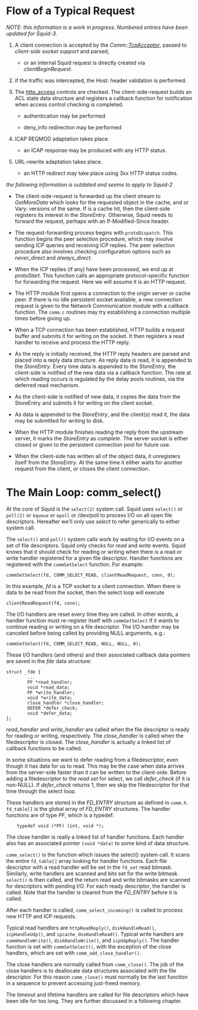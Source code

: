 # Flow of a Typical Request

*NOTE: this information is a work in progress. Numbered entries have
been updated for Squid-3.*

1.  A client connection is accepted by the
    *Comm::[TcpAcceptor](/TcpAcceptor)*,
    passed to *client-side socket support* and parsed,
    
      - or an internal Squid request is directly created via
        *clientBeginRequest*.

2.  if the traffic was intercepted, the Host: header validation is
    performed.

3.  The
    [http_access](http://www.squid-cache.org/Doc/config/http_access)
    controls are checked. The client-side-request builds an ACL state
    data structure and registers a callback function for notification
    when access control checking is completed.
    
      - authentication may be performed
    
      - deny_info redirection may be performed

4.  ICAP REQMOD adaptation takes place.
    
      - an ICAP response may be produced with any HTTP status.

5.  URL-rewrite adaptation takes place.
    
      - an HTTP redirect may take place using 3xx HTTP status codes.

*the following information is outdated and seems to apply to Squid-2*

  - The client-side-request is forwarded up the client stream to
    *GetMoreData* which looks for the requested object in the cache, and
    or Vary: versions of the same. If is a cache hit, then the
    client-side registers its interest in the *StoreEntry*. Otherwise,
    Squid needs to forward the request, perhaps with an
    If-Modified-Since header.

  - The request-forwarding process begins with `protoDispatch`. This
    function begins the peer selection procedure, which may involve
    sending ICP queries and receiving ICP replies. The peer selection
    procedure also involves checking configuration options such as
    *never_direct* and *always_direct*.

  - When the ICP replies (if any) have been processed, we end up at
    *protoStart*. This function calls an appropriate protocol-specific
    function for forwarding the request. Here we will assume it is an
    HTTP request.

  - The HTTP module first opens a connection to the origin server or
    cache peer. If there is no idle persistent socket available, a new
    connection request is given to the Network Communication module with
    a callback function. The `comm.c` routines may try establishing a
    connection multiple times before giving up.

  - When a TCP connection has been established, HTTP builds a request
    buffer and submits it for writing on the socket. It then registers a
    read handler to receive and process the HTTP reply.

  - As the reply is initially received, the HTTP reply headers are
    parsed and placed into a reply data structure. As reply data is
    read, it is appended to the *StoreEntry*. Every time data is
    appended to the *StoreEntry*, the client-side is notified of the new
    data via a callback function. The rate at which reading occurs is
    regulated by the delay pools routines, via the deferred read
    mechanism.

  - As the client-side is notified of new data, it copies the data from
    the StoreEntry and submits it for writing on the client socket.

  - As data is appended to the *StoreEntry*, and the client(s) read it,
    the data may be submitted for writing to disk.

  - When the HTTP module finishes reading the reply from the upstream
    server, it marks the *StoreEntry* as *complete*. The server socket
    is either closed or given to the persistent connection pool for
    future use.

  - When the client-side has written all of the object data, it
    unregisters itself from the *StoreEntry*. At the same time it either
    waits for another request from the client, or closes the client
    connection.

# The Main Loop: comm_select()

At the core of Squid is the `select(2)` system call. Squid uses
`select()` or `poll(2)` or `kqueue` or `epoll` or /dev/poll to process
I/O on all open file descriptors. Hereafter we'll only use *select* to
refer generically to either system call.

The `select()` and `poll()` system calls work by waiting for I/O events
on a set of file descriptors. Squid only checks for *read* and *write*
events. Squid knows that it should check for reading or writing when
there is a read or write handler registered for a given file descriptor.
Handler functions are registered with the `commSetSelect` function. For
example:

    commSetSelect(fd, COMM_SELECT_READ, clientReadRequest, conn, 0);

In this example, *fd* is a TCP socket to a client connection. When there
is data to be read from the socket, then the select loop will execute

    clientReadRequest(fd, conn);

The I/O handlers are reset every time they are called. In other words, a
handler function must re-register itself with `commSetSelect` if it
wants to continue reading or writing on a file descriptor. The I/O
handler may be canceled before being called by providing NULL arguments,
e.g.:

    commSetSelect(fd, COMM_SELECT_READ, NULL, NULL, 0);

These I/O handlers (and others) and their associated callback data
pointers are saved in the *fde* data structure:

    struct _fde {
            ...
            PF *read_handler;
            void *read_data;
            PF *write_handler;
            void *write_data;
            close_handler *close_handler;
            DEFER *defer_check;
            void *defer_data;
    };

*read_handler* and *write_handler* are called when the file descriptor
is ready for reading or writing, respectively. The *close_handler* is
called when the filedescriptor is closed. The *close_handler* is
actually a linked list of callback functions to be called.

In some situations we want to defer reading from a filedescriptor, even
though it has data for us to read. This may be the case when data
arrives from the server-side faster than it can be written to the
client-side. Before adding a filedescriptor to the *read set* for
select, we call *defer_check* (if it is non-NULL). If *defer_check*
returns 1, then we skip the filedescriptor for that time through the
select loop.

These handlers are stored in the *FD_ENTRY* structure as defined in
`comm.h`. `fd_table[]` is the global array of *FD_ENTRY* structures.
The handler functions are of type *PF*, which is a typedef:

``` 
    typedef void (*PF) (int, void *);
```

The close handler is really a linked list of handler functions. Each
handler also has an associated pointer `(void *data)` to some kind of
data structure.

`comm_select()` is the function which issues the select() system call.
It scans the entire `fd_table[]` array looking for handler functions.
Each file descriptor with a read handler will be set in the `fd_set`
read bitmask. Similarly, write handlers are scanned and bits set for the
write bitmask. `select()` is then called, and the return read and write
bitmasks are scanned for descriptors with pending I/O. For each ready
descriptor, the handler is called. Note that the handler is cleared from
the *FD_ENTRY* before it is called.

After each handler is called, `comm_select_incoming()` is called to
process new HTTP and ICP requests.

Typical read handlers are `httpReadReply()`, `diskHandleRead()`,
`icpHandleUdp()`, and `ipcache_dnsHandleRead()`. Typical write handlers
are `commHandleWrite()`, `diskHandleWrite()`, and `icpUdpReply()`. The
handler function is set with `commSetSelect()`, with the exception of
the close handlers, which are set with `comm_add_close_handler()`.

The close handlers are normally called from `comm_close()`. The job of
the close handlers is to deallocate data structures associated with the
file descriptor. For this reason `comm_close()` must normally be the
last function in a sequence to prevent accessing just-freed memory.

The timeout and lifetime handlers are called for file descriptors which
have been idle for too long. They are further discussed in a following
chapter.
